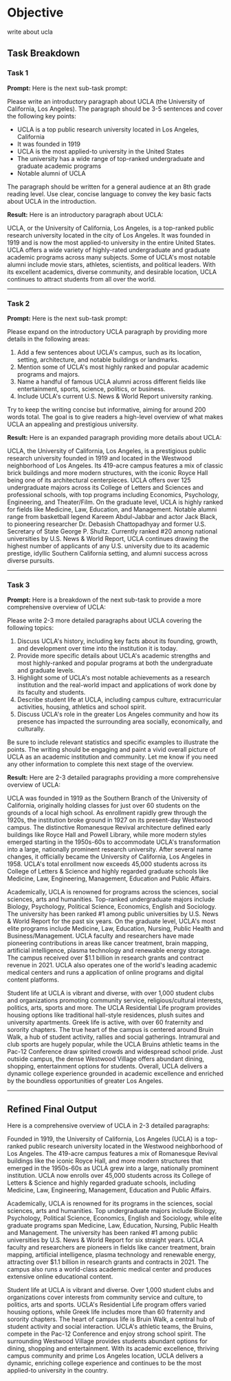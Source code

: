 # Objective

write about ucla

## Task Breakdown

### Task 1

**Prompt:**
Here is the next sub-task prompt:

Please write an introductory paragraph about UCLA (the University of California, Los Angeles). The paragraph should be 3-5 sentences and cover the following key points:
- UCLA is a top public research university located in Los Angeles, California
- It was founded in 1919  
- UCLA is the most applied-to university in the United States
- The university has a wide range of top-ranked undergraduate and graduate academic programs
- Notable alumni of UCLA

The paragraph should be written for a general audience at an 8th grade reading level. Use clear, concise language to convey the key basic facts about UCLA in the introduction.

**Result:**
Here is an introductory paragraph about UCLA:

UCLA, or the University of California, Los Angeles, is a top-ranked public research university located in the city of Los Angeles. It was founded in 1919 and is now the most applied-to university in the entire United States. UCLA offers a wide variety of highly-rated undergraduate and graduate academic programs across many subjects. Some of UCLA's most notable alumni include movie stars, athletes, scientists, and political leaders. With its excellent academics, diverse community, and desirable location, UCLA continues to attract students from all over the world.

---

### Task 2

**Prompt:**
Here is the next sub-task prompt:

Please expand on the introductory UCLA paragraph by providing more details in the following areas:
1) Add a few sentences about UCLA's campus, such as its location, setting, architecture, and notable buildings or landmarks.
2) Mention some of UCLA's most highly ranked and popular academic programs and majors. 
3) Name a handful of famous UCLA alumni across different fields like entertainment, sports, science, politics, or business.
4) Include UCLA's current U.S. News & World Report university ranking.

Try to keep the writing concise but informative, aiming for around 200 words total. The goal is to give readers a high-level overview of what makes UCLA an appealing and prestigious university.

**Result:**
Here is an expanded paragraph providing more details about UCLA:

UCLA, the University of California, Los Angeles, is a prestigious public research university founded in 1919 and located in the Westwood neighborhood of Los Angeles. Its 419-acre campus features a mix of classic brick buildings and more modern structures, with the iconic Royce Hall being one of its architectural centerpieces. UCLA offers over 125 undergraduate majors across its College of Letters and Sciences and professional schools, with top programs including Economics, Psychology, Engineering, and Theater/Film. On the graduate level, UCLA is highly ranked for fields like Medicine, Law, Education, and Management. Notable alumni range from basketball legend Kareem Abdul-Jabbar and actor Jack Black, to pioneering researcher Dr. Debasish Chattopadhyay and former U.S. Secretary of State George P. Shultz. Currently ranked #20 among national universities by U.S. News & World Report, UCLA continues drawing the highest number of applicants of any U.S. university due to its academic prestige, idyllic Southern California setting, and alumni success across diverse pursuits.

---

### Task 3

**Prompt:**
Here is a breakdown of the next sub-task to provide a more comprehensive overview of UCLA:

Please write 2-3 more detailed paragraphs about UCLA covering the following topics:
1) Discuss UCLA's history, including key facts about its founding, growth, and development over time into the institution it is today. 
2) Provide more specific details about UCLA's academic strengths and most highly-ranked and popular programs at both the undergraduate and graduate levels.
3) Highlight some of UCLA's most notable achievements as a research institution and the real-world impact and applications of work done by its faculty and students.
4) Describe student life at UCLA, including campus culture, extracurricular activities, housing, athletics and school spirit.
5) Discuss UCLA's role in the greater Los Angeles community and how its presence has impacted the surrounding area socially, economically, and culturally.

Be sure to include relevant statistics and specific examples to illustrate the points. The writing should be engaging and paint a vivid overall picture of UCLA as an academic institution and community. Let me know if you need any other information to complete this next stage of the overview.

**Result:**
Here are 2-3 detailed paragraphs providing a more comprehensive overview of UCLA:

UCLA was founded in 1919 as the Southern Branch of the University of California, originally holding classes for just over 60 students on the grounds of a local high school. As enrollment rapidly grew through the 1920s, the institution broke ground in 1927 on its present-day Westwood campus. The distinctive Romanesque Revival architecture defined early buildings like Royce Hall and Powell Library, while more modern styles emerged starting in the 1950s-60s to accommodate UCLA's transformation into a large, nationally prominent research university. After several name changes, it officially became the University of California, Los Angeles in 1958. UCLA's total enrollment now exceeds 45,000 students across its College of Letters & Science and highly regarded graduate schools like Medicine, Law, Engineering, Management, Education and Public Affairs.  

Academically, UCLA is renowned for programs across the sciences, social sciences, arts and humanities. Top-ranked undergraduate majors include Biology, Psychology, Political Science, Economics, English and Sociology. The university has been ranked #1 among public universities by U.S. News & World Report for the past six years. On the graduate level, UCLA's most elite programs include Medicine, Law, Education, Nursing, Public Health and Business/Management. UCLA faculty and researchers have made pioneering contributions in areas like cancer treatment, brain mapping, artificial intelligence, plasma technology and renewable energy storage. The campus received over $1.1 billion in research grants and contract revenue in 2021. UCLA also operates one of the world's leading academic medical centers and runs a application of online programs and digital content platforms.  

Student life at UCLA is vibrant and diverse, with over 1,000 student clubs and organizations promoting community service, religious/cultural interests, politics, arts, sports and more. The UCLA Residential Life program provides housing options like traditional hall-style residences, plush suites and university apartments. Greek life is active, with over 60 fraternity and sorority chapters. The true heart of the campus is centered around Bruin Walk, a hub of student activity, rallies and social gatherings. Intramural and club sports are hugely popular, while the UCLA Bruins athletic teams in the Pac-12 Conference draw spirited crowds and widespread school pride. Just outside campus, the dense Westwood Village offers abundant dining, shopping, entertainment options for students. Overall, UCLA delivers a dynamic college experience grounded in academic excellence and enriched by the boundless opportunities of greater Los Angeles.

---

## Refined Final Output

Here is a comprehensive overview of UCLA in 2-3 detailed paragraphs:

Founded in 1919, the University of California, Los Angeles (UCLA) is a top-ranked public research university located in the Westwood neighborhood of Los Angeles. The 419-acre campus features a mix of Romanesque Revival buildings like the iconic Royce Hall, and more modern structures that emerged in the 1950s-60s as UCLA grew into a large, nationally prominent institution. UCLA now enrolls over 45,000 students across its College of Letters & Science and highly regarded graduate schools, including Medicine, Law, Engineering, Management, Education and Public Affairs.

Academically, UCLA is renowned for its programs in the sciences, social sciences, arts and humanities. Top undergraduate majors include Biology, Psychology, Political Science, Economics, English and Sociology, while elite graduate programs span Medicine, Law, Education, Nursing, Public Health and Management. The university has been ranked #1 among public universities by U.S. News & World Report for six straight years. UCLA faculty and researchers are pioneers in fields like cancer treatment, brain mapping, artificial intelligence, plasma technology and renewable energy, attracting over $1.1 billion in research grants and contracts in 2021. The campus also runs a world-class academic medical center and produces extensive online educational content.

Student life at UCLA is vibrant and diverse. Over 1,000 student clubs and organizations cover interests from community service and culture, to politics, arts and sports. UCLA's Residential Life program offers varied housing options, while Greek life includes more than 60 fraternity and sorority chapters. The heart of campus life is Bruin Walk, a central hub of student activity and social interaction. UCLA's athletic teams, the Bruins, compete in the Pac-12 Conference and enjoy strong school spirit. The surrounding Westwood Village provides students abundant options for dining, shopping and entertainment. With its academic excellence, thriving campus community and prime Los Angeles location, UCLA delivers a dynamic, enriching college experience and continues to be the most applied-to university in the country.
